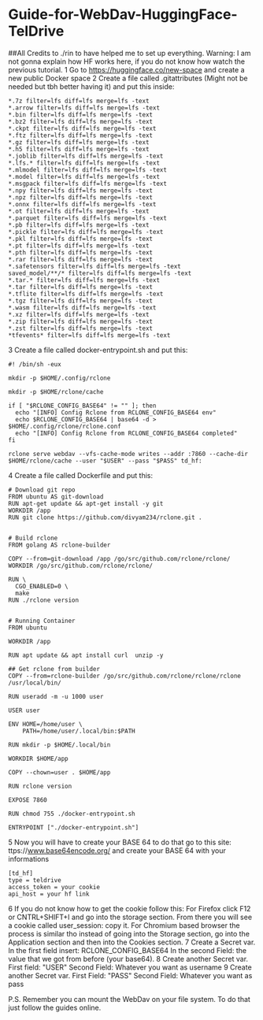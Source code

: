 # Guide-for-WebDav-HuggingFace-TelDrive
##All Credits to ./rin to have helped me to set up everything. Warning: I am not gonna explain how HF works here, if you do not know how watch the previous tutorial. 
1 Go to https://huggingface.co/new-space  and create a new public Docker space 
2 Create a file called .gitattributes (Might not be needed but tbh better having it)  and put this inside: 
```
*.7z filter=lfs diff=lfs merge=lfs -text
*.arrow filter=lfs diff=lfs merge=lfs -text
*.bin filter=lfs diff=lfs merge=lfs -text
*.bz2 filter=lfs diff=lfs merge=lfs -text
*.ckpt filter=lfs diff=lfs merge=lfs -text
*.ftz filter=lfs diff=lfs merge=lfs -text
*.gz filter=lfs diff=lfs merge=lfs -text
*.h5 filter=lfs diff=lfs merge=lfs -text
*.joblib filter=lfs diff=lfs merge=lfs -text
*.lfs.* filter=lfs diff=lfs merge=lfs -text
*.mlmodel filter=lfs diff=lfs merge=lfs -text
*.model filter=lfs diff=lfs merge=lfs -text
*.msgpack filter=lfs diff=lfs merge=lfs -text
*.npy filter=lfs diff=lfs merge=lfs -text
*.npz filter=lfs diff=lfs merge=lfs -text
*.onnx filter=lfs diff=lfs merge=lfs -text
*.ot filter=lfs diff=lfs merge=lfs -text
*.parquet filter=lfs diff=lfs merge=lfs -text
*.pb filter=lfs diff=lfs merge=lfs -text
*.pickle filter=lfs diff=lfs merge=lfs -text
*.pkl filter=lfs diff=lfs merge=lfs -text
*.pt filter=lfs diff=lfs merge=lfs -text
*.pth filter=lfs diff=lfs merge=lfs -text
*.rar filter=lfs diff=lfs merge=lfs -text
*.safetensors filter=lfs diff=lfs merge=lfs -text
saved_model/**/* filter=lfs diff=lfs merge=lfs -text
*.tar.* filter=lfs diff=lfs merge=lfs -text
*.tar filter=lfs diff=lfs merge=lfs -text
*.tflite filter=lfs diff=lfs merge=lfs -text
*.tgz filter=lfs diff=lfs merge=lfs -text
*.wasm filter=lfs diff=lfs merge=lfs -text
*.xz filter=lfs diff=lfs merge=lfs -text
*.zip filter=lfs diff=lfs merge=lfs -text
*.zst filter=lfs diff=lfs merge=lfs -text
*tfevents* filter=lfs diff=lfs merge=lfs -text
```
3 Create a file called docker-entrypoint.sh and put this: 
```
#! /bin/sh -eux

mkdir -p $HOME/.config/rclone

mkdir -p $HOME/rclone/cache

if [ "$RCLONE_CONFIG_BASE64" != "" ]; then
  echo "[INFO] Config Rclone from RCLONE_CONFIG_BASE64 env"
  echo $RCLONE_CONFIG_BASE64 | base64 -d > $HOME/.config/rclone/rclone.conf
  echo "[INFO] Config Rclone from RCLONE_CONFIG_BASE64 completed"
fi

rclone serve webdav --vfs-cache-mode writes --addr :7860 --cache-dir $HOME/rclone/cache --user "$USER" --pass "$PASS" td_hf:
```

4 Create a file called Dockerfile and put this: 
```
# Download git repo
FROM ubuntu AS git-download
RUN apt-get update && apt-get install -y git
WORKDIR /app
RUN git clone https://github.com/divyam234/rclone.git .


# Build rclone
FROM golang AS rclone-builder

COPY --from=git-download /app /go/src/github.com/rclone/rclone/
WORKDIR /go/src/github.com/rclone/rclone/

RUN \
  CGO_ENABLED=0 \
  make
RUN ./rclone version


# Running Container
FROM ubuntu

WORKDIR /app

RUN apt update && apt install curl  unzip -y 

## Get rclone from builder
COPY --from=rclone-builder /go/src/github.com/rclone/rclone/rclone /usr/local/bin/

RUN useradd -m -u 1000 user

USER user

ENV HOME=/home/user \
    PATH=/home/user/.local/bin:$PATH

RUN mkdir -p $HOME/.local/bin

WORKDIR $HOME/app

COPY --chown=user . $HOME/app

RUN rclone version

EXPOSE 7860

RUN chmod 755 ./docker-entrypoint.sh

ENTRYPOINT ["./docker-entrypoint.sh"]
```
5 Now you will have to create your BASE 64 to do that go to this site: ttps://www.base64encode.org/  and   create your BASE 64 with your informations 
```
[td_hf]
type = teldrive
access_token = your cookie
api_host = your hf link
```
6 If you do not know how to get the cookie follow this: For Firefox click F12 or CNTRL+SHIFT+I and go into the storage section. From there you will see a cookie called user_session: copy it. For Chromium based browser the process is similar tho instead of going into the Storage section, go into the Application section and then into the Cookies section. 
7 Create a Secret var. In the first field insert: RCLONE_CONFIG_BASE64 In the second Field: the value that we got from before (your base64). 
8 Create another Secret var. First field: "USER" Second Field: Whatever you want as username
9 Create another Secret var. First Field: "PASS" Second Field: Whatever you want as pass

P.S. Remember you can mount the WebDav on your file system. To do that just follow the guides online. 
